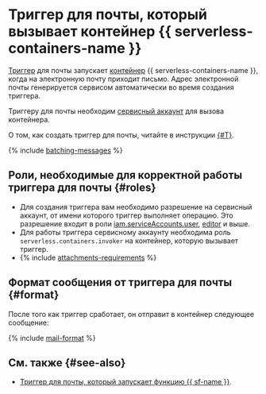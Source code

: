 # Триггер для почты, который вызывает контейнер {{ serverless-containers-name }}

[Триггер](../trigger/) для почты запускает [контейнер](../container.md) {{ serverless-containers-name }}, когда на электронную почту приходит письмо. Адрес электронной почты генерируется сервисом автоматически во время создания триггера.

Триггеру для почты необходим [сервисный аккаунт](../../../iam/concepts/users/service-accounts.md) для вызова контейнера.

О том, как создать триггер для почты, читайте в инструкции [{#T}](../../operations/mail-trigger-create.md).

{% include [batching-messages](../../../_includes/serverless-containers/batching-messages.md) %}

## Роли, необходимые для корректной работы триггера для почты {#roles}

* Для создания триггера вам необходимо разрешение на сервисный аккаунт, от имени которого триггер выполняет операцию. Это разрешение входит в роли [iam.serviceAccounts.user](../../../iam/concepts/access-control/roles#sa-user), [editor](../../../iam/concepts/access-control/roles#editor) и выше.
* Для работы триггера сервисному аккаунту необходима роль `serverless.containers.invoker` на контейнер, которую вызывает триггер.
* {% include [attachments-requirements](../../../_includes/functions/attachments-requirements.md) %}

## Формат сообщения от триггера для почты {#format}

После того как триггер сработает, он отправит в контейнер следующее сообщение:

{% include [mail-format](../../../_includes/functions/mail-format.md) %}

## См. также {#see-also}

* [Триггер для почты, который запускает функцию {{ sf-name }}](../../../functions/concepts/trigger/mail-trigger.md).
